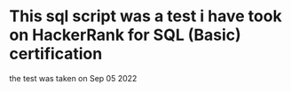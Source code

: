 # This sql script was a test i have took on HackerRank for SQL (Basic) certification

the test was taken on Sep 05 2022
